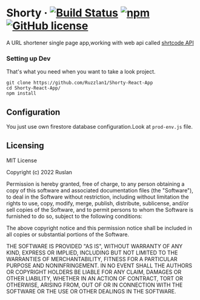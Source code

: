# Shorty &middot; [![Build Status](https://img.shields.io/travis/npm/npm/latest.svg?style=flat-square)](https://travis-ci.org/npm/npm) [![npm](https://img.shields.io/npm/v/npm.svg?style=flat-square)](https://www.npmjs.com/package/npm)  [![GitHub license](https://img.shields.io/badge/license-MIT-blue.svg?style=flat-square)](https://github.com/your/your-project/blob/master/LICENSE)
A URL shortener single page app,working with web api called [shrtcode API](https://app.shrtco.de/)

### Setting up Dev
 That's what you need when you want to take a look project.

```shell
git clone https://github.com/Ruzzlan1/Shorty-React-App
cd Shorty-React-App/
npm install
```



## Configuration

You just use own firestore database configuration.Look at `prod-env.js` file.

## Licensing

MIT License

Copyright (c) 2022 Ruslan

Permission is hereby granted, free of charge, to any person obtaining a copy
of this software and associated documentation files (the "Software"), to deal
in the Software without restriction, including without limitation the rights
to use, copy, modify, merge, publish, distribute, sublicense, and/or sell
copies of the Software, and to permit persons to whom the Software is
furnished to do so, subject to the following conditions:

The above copyright notice and this permission notice shall be included in all
copies or substantial portions of the Software.

THE SOFTWARE IS PROVIDED "AS IS", WITHOUT WARRANTY OF ANY KIND, EXPRESS OR
IMPLIED, INCLUDING BUT NOT LIMITED TO THE WARRANTIES OF MERCHANTABILITY,
FITNESS FOR A PARTICULAR PURPOSE AND NONINFRINGEMENT. IN NO EVENT SHALL THE
AUTHORS OR COPYRIGHT HOLDERS BE LIABLE FOR ANY CLAIM, DAMAGES OR OTHER
LIABILITY, WHETHER IN AN ACTION OF CONTRACT, TORT OR OTHERWISE, ARISING FROM,
OUT OF OR IN CONNECTION WITH THE SOFTWARE OR THE USE OR OTHER DEALINGS IN THE
SOFTWARE.

